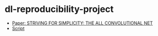 # dl-reproducibility-project
 
+ [Paper: STRIVING FOR SIMPLICITY: THE ALL CONVOLUTIONAL NET ](https://arxiv.org/abs/1412.6806)
+ [Script](https://github.com/StefOe/all-conv-pytorch)
